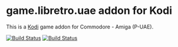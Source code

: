 # game.libretro.uae addon for Kodi

This is a [Kodi](http://kodi.tv) game addon for Commodore - Amiga (P-UAE).

[![Build Status](https://travis-ci.org/kodi-game/game.libretro.uae.svg?branch=master)](https://travis-ci.org/kodi-game/game.libretro.uae)
[![Build Status](https://ci.appveyor.com/api/projects/status/github/kodi-game/game.libretro.uae?svg=true)](https://ci.appveyor.com/project/kodi-game/game-libretro-uae)
